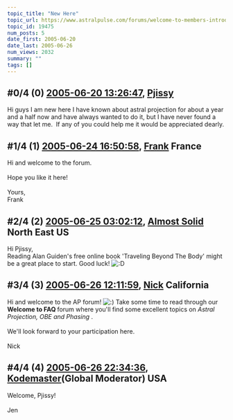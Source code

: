 ```yaml
---
topic_title: "New Here"
topic_url: https://www.astralpulse.com/forums/welcome-to-members-introductions!/new-here-19475
topic_id: 19475
num_posts: 5
date_first: 2005-06-20
date_last: 2005-06-26
num_views: 2032
summary: ""
tags: []
---
```


## \#0/4 (0) [2005-06-20 13:26:47](https://www.astralpulse.com/forums/index.php?msg=167335), [Pjissy](https://www.astralpulse.com/forums/profile/?u=9282)  ##
<section>
Hi guys I am new here I have known about astral projection for about a year and a half now and have always wanted to do it, but I have never found a way that let me.  If any of you could help me it would be appreciated dearly.
</section>

## \#1/4 (1) [2005-06-24 16:50:58](https://www.astralpulse.com/forums/index.php?msg=167827), [Frank](https://www.astralpulse.com/forums/profile/?u=359) France ##
<section>
Hi and welcome to the forum.
<br>
<br>
Hope you like it here!
<br>
<br>
Yours,
<br>
Frank
</section>

## \#2/4 (2) [2005-06-25 03:02:12](https://www.astralpulse.com/forums/index.php?msg=167892), [Almost Solid](https://www.astralpulse.com/forums/profile/?u=9296) North East US ##
<section>
Hi Pjissy,
<br>
Reading Alan Guiden's free online book 'Traveling Beyond The Body' might be a great place to start. Good luck!
<img alt=":D" class="smiley" src="https://www.astralpulse.com/forums/Smileys/fugue/cheesy.png" title="Cheesy"/>
</section>

## \#3/4 (3) [2005-06-26 12:11:59](https://www.astralpulse.com/forums/index.php?msg=168011), [Nick](https://www.astralpulse.com/forums/profile/?u=2080) California ##
<section>
Hi and welcome to the AP forum!
<img alt=":)" class="smiley" src="https://www.astralpulse.com/forums/Smileys/fugue/smiley.png" title="Smiley"/>
Take some time to read through our
<b>
 Welcome to FAQ
</b>
forum where you'll find some excellent topics on
<i>
 Astral Projection, OBE and Phasing
</i>
.
<br>
<br>
We'll look forward to your participation here.
<br>
<br>
Nick
</section>

## \#4/4 (4) [2005-06-26 22:34:36](https://www.astralpulse.com/forums/index.php?msg=168106), [Kodemaster](https://www.astralpulse.com/forums/profile/?u=426)(Global Moderator) USA ##
<section>
Welcome, Pjissy!
<br>
<br>
Jen
</section>